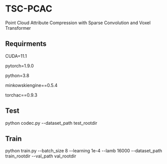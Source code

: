 # TSC-PCAC
Point Cloud Attribute Compression with Sparse Convolution and Voxel Transformer

## Requirments

CUDA=11.1

pytorch=1.9.0

python=3.8

minkowskiengine==0.5.4

torchac==0.9.3

## Test

python codec.py --dataset_path test_rootdir

## Train

python train.py --batch_size 8 --learning 1e-4 --lamb 16000 --dataset_path train_rootdir --val_path val_rootdir
